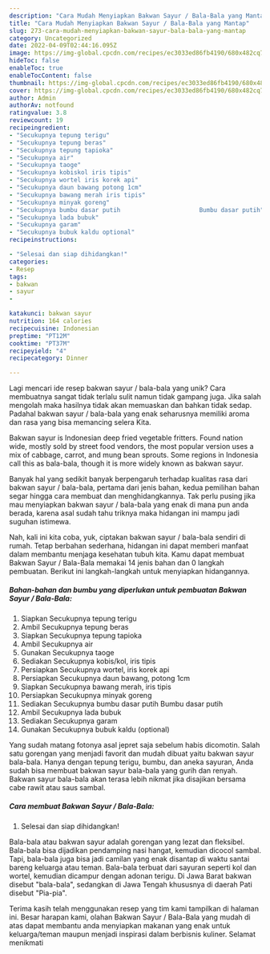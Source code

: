 ```yaml
---
description: "Cara Mudah Menyiapkan Bakwan Sayur / Bala-Bala yang Mantap"
title: "Cara Mudah Menyiapkan Bakwan Sayur / Bala-Bala yang Mantap"
slug: 273-cara-mudah-menyiapkan-bakwan-sayur-bala-bala-yang-mantap
category: Uncategorized
date: 2022-04-09T02:44:16.095Z
image: https://img-global.cpcdn.com/recipes/ec3033ed86fb4190/680x482cq70/bakwan-sayur-bala-bala-foto-resep-utama.jpg
hideToc: false
enableToc: true
enableTocContent: false
thumbnail: https://img-global.cpcdn.com/recipes/ec3033ed86fb4190/680x482cq70/bakwan-sayur-bala-bala-foto-resep-utama.jpg
cover: https://img-global.cpcdn.com/recipes/ec3033ed86fb4190/680x482cq70/bakwan-sayur-bala-bala-foto-resep-utama.jpg
author: Admin
authorAv: notfound
ratingvalue: 3.8
reviewcount: 19
recipeingredient:
- "Secukupnya tepung terigu"
- "Secukupnya tepung beras"
- "Secukupnya tepung tapioka"
- "Secukupnya air"
- "Secukupnya taoge"
- "Secukupnya kobiskol iris tipis"
- "Secukupnya wortel iris korek api"
- "Secukupnya daun bawang potong 1cm"
- "Secukupnya bawang merah iris tipis"
- "Secukupnya minyak goreng"
- "Secukupnya bumbu dasar putih                      Bumbu dasar putih"
- "Secukupnya lada bubuk"
- "Secukupnya garam"
- "Secukupnya bubuk kaldu optional"
recipeinstructions:

- "Selesai dan siap dihidangkan!"
categories:
- Resep
tags:
- bakwan
- sayur
- 

katakunci: bakwan sayur  
nutrition: 164 calories
recipecuisine: Indonesian
preptime: "PT12M"
cooktime: "PT37M"
recipeyield: "4"
recipecategory: Dinner

---
```





Lagi mencari ide resep bakwan sayur / bala-bala yang unik? Cara membuatnya sangat tidak terlalu sulit namun tidak gampang juga. Jika salah mengolah maka hasilnya tidak akan memuaskan dan bahkan tidak sedap. Padahal bakwan sayur / bala-bala yang enak seharusnya memiliki aroma dan rasa yang bisa memancing selera Kita.





Bakwan sayur is Indonesian deep fried vegetable fritters. Found nation wide, mostly sold by street food vendors, the most popular version uses a mix of cabbage, carrot, and mung bean sprouts. Some regions in Indonesia call this as bala-bala, though it is more widely known as bakwan sayur.

Banyak hal yang sedikit banyak berpengaruh terhadap kualitas rasa dari bakwan sayur / bala-bala, pertama dari jenis bahan, kedua pemilihan bahan segar hingga cara membuat dan menghidangkannya. Tak perlu pusing jika mau menyiapkan bakwan sayur / bala-bala yang enak di mana pun anda berada, karena asal sudah tahu triknya maka hidangan ini mampu jadi suguhan istimewa.






Nah, kali ini kita coba, yuk, ciptakan bakwan sayur / bala-bala sendiri di rumah. Tetap berbahan sederhana, hidangan ini dapat memberi manfaat dalam membantu menjaga kesehatan tubuh kita. Kamu dapat membuat Bakwan Sayur / Bala-Bala memakai 14 jenis bahan dan 0 langkah pembuatan. Berikut ini langkah-langkah untuk menyiapkan hidangannya.

<!--inarticleads1-->

##### Bahan-bahan dan bumbu yang diperlukan untuk pembuatan Bakwan Sayur / Bala-Bala:

1. Siapkan Secukupnya tepung terigu
1. Ambil Secukupnya tepung beras
1. Siapkan Secukupnya tepung tapioka
1. Ambil Secukupnya air
1. Gunakan Secukupnya taoge
1. Sediakan Secukupnya kobis/kol, iris tipis
1. Persiapkan Secukupnya wortel, iris korek api
1. Persiapkan Secukupnya daun bawang, potong 1cm
1. Siapkan Secukupnya bawang merah, iris tipis
1. Persiapkan Secukupnya minyak goreng
1. Sediakan Secukupnya bumbu dasar putih                      Bumbu dasar putih
1. Ambil Secukupnya lada bubuk
1. Sediakan Secukupnya garam
1. Gunakan Secukupnya bubuk kaldu (optional)


Yang sudah matang fotonya asal jepret saja sebelum habis dicomotin. Salah satu gorengan yang menjadi favorit dan mudah dibuat yaitu bakwan sayur bala-bala. Hanya dengan tepung terigu, bumbu, dan aneka sayuran, Anda sudah bisa membuat bakwan sayur bala-bala yang gurih dan renyah. Bakwan sayur bala-bala akan terasa lebih nikmat jika disajikan bersama cabe rawit atau saus sambal. 

<!--inarticleads2-->

##### Cara membuat Bakwan Sayur / Bala-Bala:


1. Selesai dan siap dihidangkan!

Bala-bala atau bakwan sayur adalah gorengan yang lezat dan fleksibel. Bala-bala bisa dijadikan pendamping nasi hangat, kemudian dicocol sambal. Tapi, bala-bala juga bisa jadi camilan yang enak disantap di waktu santai bareng keluarga atau teman. Bala-bala terbuat dari sayuran seperti kol dan wortel, kemudian dicampur dengan adonan terigu. Di Jawa Barat bakwan disebut &#34;bala-bala&#34;, sedangkan di Jawa Tengah khususnya di daerah Pati disebut &#34;Pia-pia&#34;. 

Terima kasih telah menggunakan resep yang tim kami tampilkan di halaman ini. Besar harapan kami, olahan Bakwan Sayur / Bala-Bala yang mudah di atas dapat membantu anda menyiapkan makanan yang enak untuk keluarga/teman maupun menjadi inspirasi dalam berbisnis kuliner. Selamat menikmati
